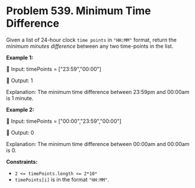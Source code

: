 # Problem 539. Minimum Time Difference

Given a list of 24-hour clock ```time points``` in ```"HH:MM"``` format, return the _minimum minutes difference_ between any two time-points in the list.
 
__Example 1:__

🥇 Input: timePoints = ["23:59","00:00"]

🥈 Output: 1

Explanation: The minimum time difference between 23:59pm and 00:00am is 1 minute.

__Example 2:__

🥇 Input: timePoints = ["00:00","23:59","00:00"]

🥈 Output: 0

Explanation: The minimum time difference between 00:00am and 00:00am is 0.

__Constraints:__
- ```2 <= timePoints.length <= 2*10⁴```
- ```timePoints[i]``` is in the format ```"HH:MM"```.
